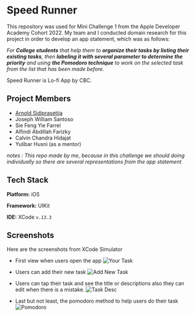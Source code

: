 # Speed Runner
This repository was used for Mini Challenge 1 from the Apple Developer Academy Cohort 2022. My team and I conducted domain research for this project in order to develop an app statement, which was as follows:

*For **College students**
that help them to **organize their tasks by listing their existing tasks**, 
then **labeling it with several parameter to determine the priority** and using 
**the Pomodoro technique** to work on the selected task from the list that has been made before.*

Speed Runner is Lo-fi App by CBC.
## Project Members

- [Arnold Sidiprasetija](https://github.com/Arnolds18)
- Joseph William Santoso
- Sie Feng Yie Farrel
- Alfindi Abdillah Farizky
- Calvin Chandra Hidajat
- Yulibar Husni (as a mentor)

*notes : This repo made by me, because in this challenge we should doing individually so there are several representations from the app statement*
## Tech Stack

**Platform:** iOS

**Framework:** UIKit

**IDE:** XCode `v.13.3`

## Screenshots
Here are the screenshots from XCode Simulator

- First view when users open the app
![Your Task](images/Your%20Task.png=165.6x358.4)

- Users can add their new task
![Add New Task](images/Add%20New%20Task.png=165.6x358.4)

- Users can tap their task and see the title or descriptions also they can edit when there is a mistake.
![Task Desc](images/Task@%20Desc.png=165.6x358.4)

- Last but not least, the pomodoro method to help users do their task
![Pomodoro](images/Pomodoro.png=165.6x358.4)
